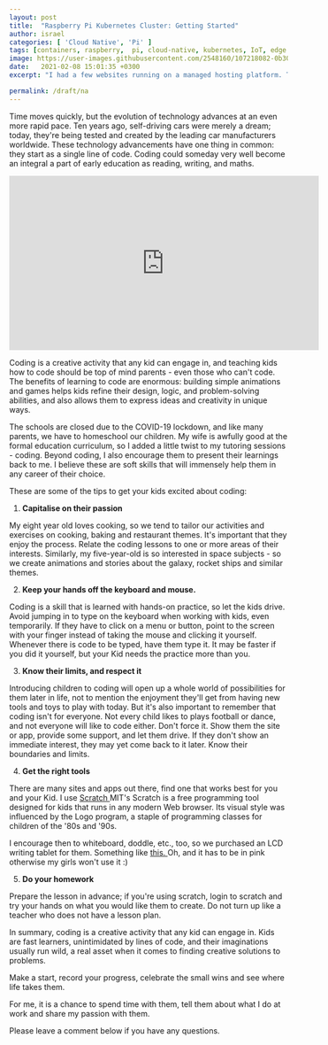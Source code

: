 ```yaml
---
layout: post
title:  "Raspberry Pi Kubernetes Cluster: Getting Started"
author: israel
categories: [ 'Cloud Native', 'Pi' ]
tags: [containers, raspberry,  pi, cloud-native, kubernetes, IoT, edge ]
image: https://user-images.githubusercontent.com/2548160/107218082-0b30e080-6a07-11eb-80e7-c62e4f1197d2.jpg
date:   2021-02-08 15:01:35 +0300
excerpt: "I had a few websites running on a managed hosting platform. This blog series describes how I am now running those public-facing websites (including a NAS server) from home using a Kubernetes Cluster running on the Raspberry Pi..."

permalink: /draft/na
---
```


Time moves quickly, but the evolution of technology advances at an even more rapid pace. Ten years ago, self-driving cars were merely a dream; today, they're being tested and created by the leading car manufacturers worldwide. These technology advancements have one thing in common: they start as a single line of code. Coding could someday very well become an integral a part of early education as reading, writing, and maths.  

<iframe width="560" height="315" src="https://www.youtube-nocookie.com/embed/-cOix8JhjmQ" frameborder="0" allow="accelerometer; autoplay; clipboard-write; encrypted-media; gyroscope; picture-in-picture" allowfullscreen></iframe>

Coding is a creative activity that any kid can engage in, and teaching kids how to code should be top of mind parents - even those who can't code. The benefits of learning to code are enormous: building simple animations and games helps kids refine their design, logic, and problem-solving abilities, and also allows them to express ideas and creativity in unique ways.

The schools are closed due to the COVID-19 lockdown, and like many parents, we have to homeschool our children. My wife is awfully good at the formal education curriculum, so I added a little twist to my tutoring sessions - coding. Beyond coding, I also encourage them to present their learnings back to me. I believe these are soft skills that will immensely help them in any career of their choice. 


These are some of the tips to get your kids excited about coding: 

1. <b> Capitalise on their passion </b>

My eight year old loves cooking, so we tend to tailor our activities and exercises on cooking, baking and restaurant themes. It's important that they enjoy the process. Relate the coding lessons to one or more areas of their interests. Similarly, my five-year-old is so interested in space subjects - so we create animations and stories about the galaxy, rocket ships and similar themes. 

2. <b> Keep your hands off the keyboard and mouse. </b>

Coding is a skill that is learned with hands-on practice, so let the kids drive. Avoid jumping in to type on the keyboard when working with kids, even temporarily. If they have to click on a menu or button, point to the screen with your finger instead of taking the mouse and clicking it yourself. Whenever there is code to be typed, have them type it. It may be faster if you did it yourself, but your Kid needs the practice more than you.


3. <b> Know their limits, and respect it </b> 

Introducing children to coding will open up a whole world of possibilities for them later in life, not to mention the enjoyment they'll get from having new tools and toys to play with today. But it's also important to remember that coding isn't for everyone. Not every child likes to plays football or dance, and not everyone will like to code either. Don't force it. Show them the site or app, provide some support, and let them drive. If they don't show an immediate interest, they may yet come back to it later.  Know their boundaries and limits. 


4. <b> Get the right tools </b>

There are many sites and apps out there, find one that works best for you and your Kid. I use <a href="https://scratch.mit.edu/" target="_blank"> Scratch </a> MIT's Scratch is a free programming tool designed for kids that runs in any modern Web browser. Its visual style was influenced by the Logo program, a staple of programming classes for children of the '80s and '90s.

 I encourage then to whiteboard, doddle, etc., too, so we purchased an LCD writing tablet for them. Something like <a href="https://www.amazon.co.uk/gp/product/B08FR3247M/ref=ppx_yo_dt_b_asin_title_o06_s00?ie=UTF8&psc=1" target="_blank" > this. </a> Oh, and it has to be in pink otherwise my girls won't use it :)  

5. <b> Do your homework </b>

Prepare the lesson in advance; if you're using scratch, login to scratch and try your hands on what you would like them to create. Do not turn up like a teacher who does not have a lesson plan.

In summary, coding is a creative activity that any kid can engage in.  Kids are fast learners, unintimidated by lines of code, and their imaginations usually run wild, a real asset when it comes to finding creative solutions to problems.

Make a start, record your progress, celebrate the small wins and see where life takes them.

For me, it is a chance to spend time with them, tell them about what I do at work and share my passion with them.

Please leave a comment below if you have any questions.